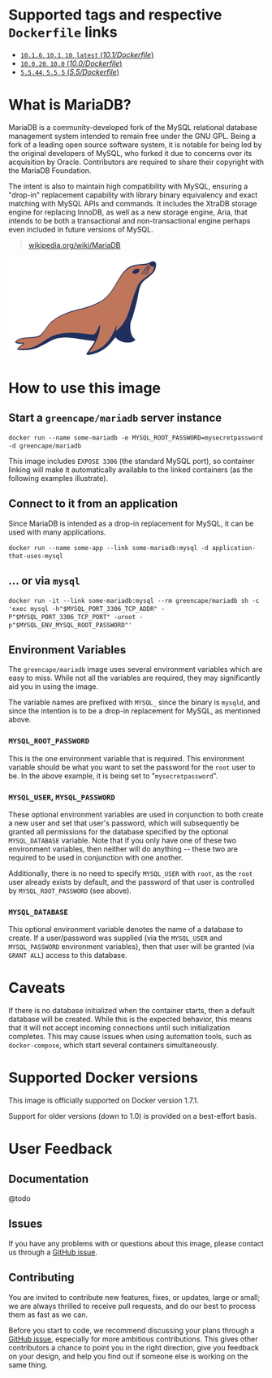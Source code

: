 # Supported tags and respective `Dockerfile` links

-	[`10.1.6`, `10.1`, `10`, `latest` (*10.1/Dockerfile*)](https://github.com/GreenCape/docker/blob/fbae87dd7b15dfc3915c0034e987f274263ab61f/GreenCape/mariadb/5.5/Dockerfile)
-	[`10.0.20`, `10.0` (*10.0/Dockerfile*)](https://github.com/GreenCape/docker/blob/fbae87dd7b15dfc3915c0034e987f274263ab61f/GreenCape/mariadb/10.0/Dockerfile)
-	[`5.5.44`, `5.5`, `5` (*5.5/Dockerfile*)](https://github.com/GreenCape/docker/blob/fbae87dd7b15dfc3915c0034e987f274263ab61f/GreenCape/mariadb/5.5/Dockerfile)

# What is MariaDB?

MariaDB is a community-developed fork of the MySQL relational database management system intended to remain free under the GNU GPL.
Being a fork of a leading open source software system, it is notable for being led by the original developers of MySQL,
who forked it due to concerns over its acquisition by Oracle.
Contributors are required to share their copyright with the MariaDB Foundation.

The intent is also to maintain high compatibility with MySQL,
ensuring a "drop-in" replacement capability with library binary equivalency and exact matching with MySQL APIs and commands.
It includes the XtraDB storage engine for replacing InnoDB, as well as a new storage engine,
Aria, that intends to be both a transactional and non-transactional engine perhaps even included in future versions of MySQL.

> [wikipedia.org/wiki/MariaDB](https://en.wikipedia.org/wiki/MariaDB)

![logo](https://raw.githubusercontent.com/docker-library/docs/master/mariadb/logo.png)

# How to use this image

## Start a `greencape/mariadb` server instance

	docker run --name some-mariadb -e MYSQL_ROOT_PASSWORD=mysecretpassword -d greencape/mariadb

This image includes `EXPOSE 3306` (the standard MySQL port),
so container linking will make it automatically available to the linked containers (as the following examples illustrate).

## Connect to it from an application

Since MariaDB is intended as a drop-in replacement for MySQL, it can be used with many applications.

	docker run --name some-app --link some-mariadb:mysql -d application-that-uses-mysql

## ... or via `mysql`

	docker run -it --link some-mariadb:mysql --rm greencape/mariadb sh -c 'exec mysql -h"$MYSQL_PORT_3306_TCP_ADDR" -P"$MYSQL_PORT_3306_TCP_PORT" -uroot -p"$MYSQL_ENV_MYSQL_ROOT_PASSWORD"'

## Environment Variables

The `greencape/mariadb` image uses several environment variables which are easy to miss.
While not all the variables are required, they may significantly aid you in using the image.

The variable names are prefixed with `MYSQL_` since the binary is `mysqld`,
and since the intention is to be a drop-in replacement for MySQL, as mentioned above.

### `MYSQL_ROOT_PASSWORD`

This is the one environment variable that is required.
This environment variable should be what you want to set the password for the `root` user to be.
In the above example, it is being set to "`mysecretpassword`".

### `MYSQL_USER`, `MYSQL_PASSWORD`

These optional environment variables are used in conjunction to both create a new user and set that user's password,
which will subsequently be granted all permissions for the database specified by the optional `MYSQL_DATABASE` variable.
Note that if you only have one of these two environment variables, then neither will do anything --
these two are required to be used in conjunction with one another.

Additionally, there is no need to specify `MYSQL_USER` with `root`, as the `root` user already exists by default,
and the password of that user is controlled by `MYSQL_ROOT_PASSWORD` (see above).

### `MYSQL_DATABASE`

This optional environment variable denotes the name of a database to create.
If a user/password was supplied (via the `MYSQL_USER` and `MYSQL_PASSWORD` environment variables),
then that user will be granted (via `GRANT ALL`) access to this database.

# Caveats

If there is no database initialized when the container starts, then a default database will be created.
While this is the expected behavior, this means that it will not accept incoming connections until such initialization completes.
This may cause issues when using automation tools, such as `docker-compose`, which start several containers simultaneously.

# Supported Docker versions

This image is officially supported on Docker version 1.7.1.

Support for older versions (down to 1.0) is provided on a best-effort basis.

# User Feedback

## Documentation

@todo

## Issues

If you have any problems with or questions about this image, please contact us through a [GitHub issue](https://github.com/GreenCape/docker/issues).

## Contributing

You are invited to contribute new features, fixes, or updates, large or small;
we are always thrilled to receive pull requests, and do our best to process them as fast as we can.

Before you start to code, we recommend discussing your plans through a [GitHub issue](https://github.com/GreenCape/docker/issues),
especially for more ambitious contributions.
This gives other contributors a chance to point you in the right direction,
give you feedback on your design, and help you find out if someone else is working on the same thing.
